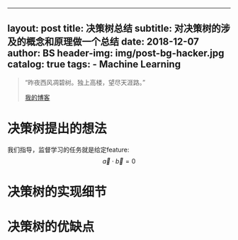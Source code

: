 <script type="text/javascript" src="http://cdn.mathjax.org/mathjax/latest/MathJax.js?config=default"></script>
---
layout:     post
title:      决策树总结
subtitle:   对决策树的涉及的概念和原理做一个总结
date:       2018-12-07
author:     BS
header-img: img/post-bg-hacker.jpg
catalog: true
tags:
    - Machine Learning
---

> “昨夜西风凋碧树。独上高楼，望尽天涯路。”
> 
> [我的博客](http://bishengsjtu.github.io)
>
> 

# 决策树提出的想法
我们指导，监督学习的任务就是给定feature:
$$\vec{a} \cdot \vec{b}=0$$

# 决策树的实现细节

# 决策树的优缺点